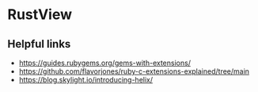 # RustView

## Helpful links
- https://guides.rubygems.org/gems-with-extensions/
- https://github.com/flavorjones/ruby-c-extensions-explained/tree/main
- https://blog.skylight.io/introducing-helix/
